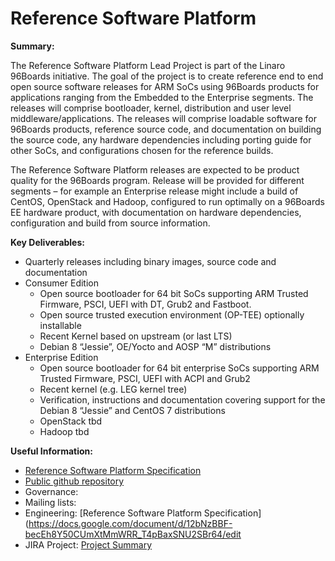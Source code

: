 # Reference Software Platform

**Summary:**

The Reference Software Platform Lead Project is part of the Linaro 96Boards initiative. The goal of the project is to create reference end to end open source software releases for ARM SoCs using 96Boards products for applications ranging from the Embedded to the Enterprise segments. The releases will comprise bootloader, kernel, distribution and user level middleware/applications. The releases will comprise loadable software for 96Boards products, reference source code, and documentation on building the source code, any hardware dependencies including porting guide for other SoCs, and configurations chosen for the reference builds.

The Reference Software Platform releases are expected to be product quality for the 96Boards program. Release will be provided for different segments – for example an Enterprise release might include a build of CentOS, OpenStack and Hadoop, configured to run optimally on a 96Boards EE hardware product, with documentation on hardware dependencies, configuration and build from source information.

**Key Deliverables:**

- Quarterly releases including binary images, source code and documentation
- Consumer Edition
   - Open source bootloader for 64 bit SoCs supporting ARM Trusted Firmware, PSCI, UEFI with DT, Grub2 and Fastboot.
   - Open source trusted execution environment (OP-TEE) optionally installable
   - Recent Kernel based on upstream (or last LTS)
   - Debian 8 “Jessie”, OE/Yocto and AOSP “M” distributions
- Enterprise Edition
   - Open source bootloader for 64 bit enterprise SoCs supporting ARM Trusted Firmware, PSCI, UEFI with ACPI and Grub2
   - Recent kernel (e.g. LEG kernel tree)
   - Verification, instructions and documentation covering support for the Debian 8 “Jessie” and CentOS 7 distributions
   - OpenStack tbd
   - Hadoop tbd

**Useful Information:**

- [Reference Software Platform Specification](https://docs.google.com/document/d/12bNzBBF-becEh8Y50CUmXtMmWRR_T4pBaxSNU2SBr64/edit)
- [Public github repository](https://github.com/linaro/documentation/wiki/Reference-Platform-Home)
- Governance:
- Mailing lists:
- Engineering: [Reference Software Platform Specification](https://docs.google.com/document/d/12bNzBBF-becEh8Y50CUmXtMmWRR_T4pBaxSNU2SBr64/edit
- JIRA Project: [Project Summary](https://projects.linaro.org/projects/BOARDS/summary)
